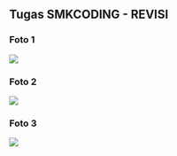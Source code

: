 ## Tugas SMKCODING - REVISI

### Foto 1
<p><img src="https://github.com/ihatena45/imgonnakmsrn/blob/main/gambar/Screenshot%20(295).png?raw=true"/></p>

### Foto 2
<p><img src="https://github.com/ihatena45/imgonnakmsrn/blob/main/gambar/Screenshot%20(296).png?raw=true"/></p>

### Foto 3
<p><img src="https://github.com/ihatena45/imgonnakmsrn/blob/main/gambar/Screenshot%20(297).png?raw=true"/></p>